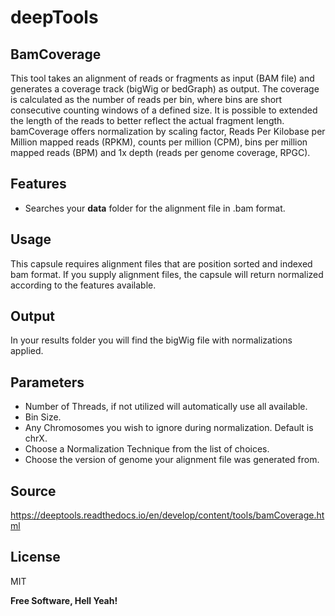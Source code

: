 # deepTools  
##  BamCoverage

This tool takes an alignment of reads or fragments as input (BAM file) and generates a coverage track (bigWig or bedGraph) as output. The coverage is calculated as the number of reads per bin, where bins are short consecutive counting windows of a defined size. It is possible to extended the length of the reads to better reflect the actual fragment length. bamCoverage offers normalization by scaling factor, Reads Per Kilobase per Million mapped reads (RPKM), counts per million (CPM), bins per million mapped reads (BPM) and 1x depth (reads per genome coverage, RPGC). 

## Features

- Searches your **data** folder for the alignment file in .bam format. 

## Usage

This capsule requires alignment files that are position sorted and indexed bam format. If you supply alignment files, the capsule will return normalized according to the features available.

## Output

In your results folder you will find the bigWig file with normalizations applied.

## Parameters

- Number of Threads, if not utilized will automatically use all available.
- Bin Size.
- Any Chromosomes you wish to ignore during normalization. Default is chrX.
- Choose a Normalization Technique from the list of choices.
- Choose the version of genome your alignment file was generated from.

## Source

https://deeptools.readthedocs.io/en/develop/content/tools/bamCoverage.html

## License

MIT

**Free Software, Hell Yeah!**

[//]: # (These are reference links used in the body of this note and get stripped out when the markdown processor does its job. There is no need to format nicely because it shouldn't be seen. Thanks SO - http://stackoverflow.com/questions/4823468/store-comments-in-markdown-syntax)

   [dill]: <https://github.com/joemccann/dillinger>
   [git-repo-url]: <https://github.com/joemccann/dillinger.git>
   [john gruber]: <http://daringfireball.net>
   [df1]: <http://daringfireball.net/projects/markdown/>
   [markdown-it]: <https://github.com/markdown-it/markdown-it>
   [Ace Editor]: <http://ace.ajax.org>
   [node.js]: <http://nodejs.org>
   [Twitter Bootstrap]: <http://twitter.github.com/bootstrap/>
   [jQuery]: <http://jquery.com>
   [@tjholowaychuk]: <http://twitter.com/tjholowaychuk>
   [express]: <http://expressjs.com>
   [AngularJS]: <http://angularjs.org>
   [Gulp]: <http://gulpjs.com>

   [PlDb]: <https://github.com/joemccann/dillinger/tree/master/plugins/dropbox/README.md>
   [PlGh]: <https://github.com/joemccann/dillinger/tree/master/plugins/github/README.md>
   [PlGd]: <https://github.com/joemccann/dillinger/tree/master/plugins/googledrive/README.md>
   [PlOd]: <https://github.com/joemccann/dillinger/tree/master/plugins/onedrive/README.md>
   [PlMe]: <https://github.com/joemccann/dillinger/tree/master/plugins/medium/README.md>
   [PlGa]: <https://github.com/RahulHP/dillinger/blob/master/plugins/googleanalytics/README.md>
